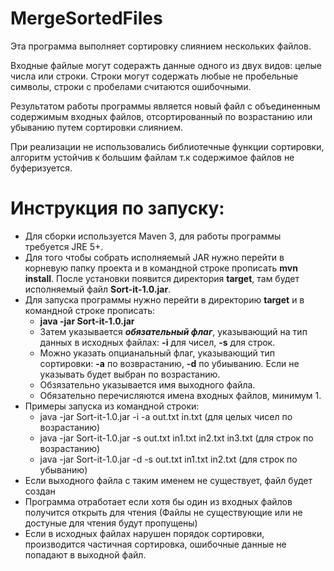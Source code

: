 # MergeSortedFiles

Эта программа выполняет сортировку слиянием нескольких файлов.

Входные файлые могут содеражть данные одного из двух видов: целые числа или строки. Строки могут содержать любые не пробельные
символы, строки с пробелами считаются ошибочными.

Результатом работы программы является новый файл с объединенным содержимым
входных файлов, отсортированный по возрастанию или убыванию путем сортировки слиянием.

При реализации не использовались библиотечные функции сортировки, алгоритм устойчив к большим файлам т.к содержимое файлов не буферизуется.

# Инструкция по запуску:
* Для сборки используется Maven 3, для работы программы требуется JRE 5+.
* Для того чтобы собрать исполняемый JAR нужно перейти в корневую папку проекта и в командной строке прописать **mvn install**. После установки появится директория **target**, там будет исполняемый файл **Sort-it-1.0.jar**.
* Для запуска программы нужно перейти в директорию **target** и в командной строке прописать:
    - **java -jar Sort-it-1.0.jar**
    - Затем указывается ***обязательный флаг***, указывающий на тип данных в исходных файлах: **-i** для чисел, **-s** для строк.
    - Можно указать опцианальный флаг, указывающий тип сортировки: **-a**  по возврастанию, **-d** по убиыванию. Если не указывать будет выбран по возрастанию.
    - Обзязательно указывается имя выходного файла.
    - Обязательно перечисляются имена входных файлов, минимум 1.
* Примеры запуска из командной строки:
  + java -jar Sort-it-1.0.jar -i -a out.txt in.txt (для целых чисел по возрастанию)
  + java -jar Sort-it-1.0.jar -s out.txt in1.txt in2.txt in3.txt (для строк по возрастанию)
  + java -jar Sort-it-1.0.jar -d -s out.txt in1.txt in2.txt (для строк по убыванию)
* Если выходного файла с таким именем не существует, файл будет создан
* Программа отработает если хотя бы один из входных файлов получится открыть для чтения (Файлы не существующие или не достуные для чтения будут пропущены)
* Если в исходных файлах нарушен порядок сортировки, производится частичная сортировка, ошибочные данные не попадают в выходной файл.
